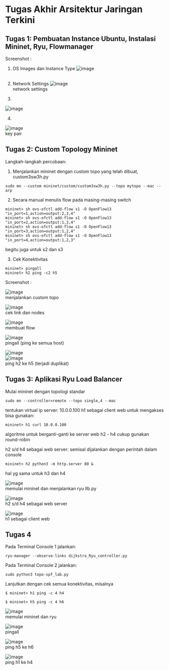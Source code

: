 # Tugas Akhir Arsitektur Jaringan Terkini

## Tugas 1: Pembuatan Instance Ubuntu, Instalasi Mininet, Ryu, Flowmanager

Screenshot :

1. OS Images dan Instance Type 
![image](https://user-images.githubusercontent.com/80938624/172859080-dcf3140b-7aa5-4ef4-ba65-a14ff131da61.png) <br/> &nbsp; 

2. Network Settings
![image](https://user-images.githubusercontent.com/80938624/172859181-cdce2d34-b9a0-43d0-ad49-2350d0211101.png) <br/> network settings

3.
![image](https://user-images.githubusercontent.com/80938624/172859121-ec6bda2c-0b6b-4446-84df-0077b6475ef1.png) <br/> 

4.
![image](https://user-images.githubusercontent.com/80938624/172858854-1711013a-f373-48c7-a4cb-40aca3d38d23.png) <br/> key pair


## Tugas 2: Custom Topology Mininet

Langkah-langkah percobaan:<br/>
1. Menjalankan mininet dengan custom topo yang telah dibuat, custom3sw3h.py
```
sudo mn --custom mininet/custom/custom3sw3h.py --topo mytopo --mac --arp
```
2. Secara manual menulis flow pada masing-masing switch
```
mininet> sh ovs-ofctl add-flow s1 -O OpenFlow13 "in_port=1,action=output:2,3,4"
mininet> sh ovs-ofctl add-flow s1 -O OpenFlow13 "in_port=2,action=output:1,3,4"
mininet> sh ovs-ofctl add-flow s1 -O OpenFlow13 "in_port=3,action=output:1,2,4"
mininet> sh ovs-ofctl add-flow s1 -O OpenFlow13 "in_port=4,action=output:1,2,3"
```
begitu juga untuk s2 dan s3 <br/>

3. Cek Konektivitas 
```
mininet> pingall
mininet> h2 ping -c2 h5
```

Screenshot :

![image](https://user-images.githubusercontent.com/80938624/172867807-c97ef483-0a9a-4f55-a314-ed2b2ba63ad1.png) <br/>
menjalankan custom topo

![image](https://user-images.githubusercontent.com/80938624/172868213-1fcd2d63-e0b9-4d01-80eb-485af5f4b49d.png) <br/>
cek link dan nodes

![image](https://user-images.githubusercontent.com/80938624/172869712-87fbf928-3ea7-463f-8997-5153cf873b12.png) <br/>
membuat flow

![image](https://user-images.githubusercontent.com/80938624/172869939-97c0c0e2-2931-4e9a-9fc7-ae0210af5818.png) <br/>
pingall (ping ke semua host)

![image](https://user-images.githubusercontent.com/80938624/172870631-90a78165-a4e1-45d9-bbee-cf11405bbf5c.png) <br/>
![image](https://user-images.githubusercontent.com/80938624/172870579-f33b9599-87cd-4f76-9354-08fe75bebbd8.png) <br/>
ping h2 ke h5 (terjadi duplikat)

## Tugas 3: Aplikasi Ryu Load Balancer

Mulai mininet dengan topologi standar
```
sudo mn --controller=remote --topo single,4 --mac
```

tentukan virtual ip server: 10.0.0.100
h1 sebagai client web untuk mengakses bisa gunakan:
```
mininet> h1 curl 10.0.0.100
```

algoritme untuk berganti-ganti ke server web h2 - h4 cukup gunakan round-robin

h2 s/d h4 sebagai web server: semisal dijalankan dengan perintah dalam console
```
mininet> h2 python3 -m http.server 80 & 
```
hal yg sama untuk h3 dan h4


![image](https://user-images.githubusercontent.com/80938624/172874218-0cb4d7be-ecd2-43c3-bc3f-8adcaa427c69.png) <br/>
memulai mininet dan menjalankan ryu llb.py

![image](https://user-images.githubusercontent.com/80938624/172874272-5ed85eee-bb8f-470b-a4c5-7f89856ca385.png) <br/>
h2 s/d h4 sebagai web server

![image](https://user-images.githubusercontent.com/80938624/172874306-453de119-06f4-4cf8-a9f9-d6e35b0021a4.png) <br/>
h1 sebagai client web

## Tugas 4

Pada Terminal Console 1 jalankan:
```
ryu-manager --observe-links dijkstra_Ryu_controller.py
```
Pada Terminal Console 2 jalankan:
```
sudo python3 topo-spf_lab.py
```
Lanjutkan dengan cek semua konektivitas, misalnya
```
$ mininet> h1 ping -c 4 h4
```
```
$ mininet> h5 ping -c 4 h6
```

![image](https://user-images.githubusercontent.com/80938624/172874443-5712fd9c-af13-4b6f-b5e9-309f39ff16f0.png)<br/>
memulai mininet dan ryu

![image](https://user-images.githubusercontent.com/80938624/172874505-5ecc861e-a4f3-4ce3-920c-444ddd19f998.png)<br/>
pingall

![image](https://user-images.githubusercontent.com/80938624/172874543-a5380abf-136c-49e8-9511-53676f02758b.png)<br/>
ping h5 ke h6

![image](https://user-images.githubusercontent.com/80938624/172874585-4e274b6a-5b37-4ce3-a4f4-baca0b696e7f.png)<br/>
ping h1 ke h4

